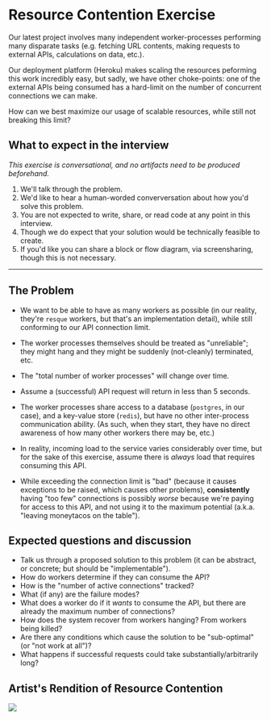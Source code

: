 # Resource Contention Exercise

Our latest project involves many independent worker-processes performing many disparate tasks (e.g. fetching URL contents, making requests to external APIs, calculations on data, etc.).

Our deployment platform (Heroku) makes scaling the resources peforming this work incredibly easy, but sadly, we have other choke-points: one of the external APIs being consumed has a hard-limit on the number of concurrent connections we can make.

How can we best maximize our usage of scalable resources, while still not breaking this limit?

## What to expect in the interview

_This exercise is conversational, and no artifacts need to be produced beforehand._

1. We'll talk through the problem.
1. We'd like to hear a human-worded converversation about how you'd solve this problem.
1. You are not expected to write, share, or read code at any point in this interview.
1. Though we do expect that your solution would be technically feasible to create.
1. If you'd like you can share a block or flow diagram, via screensharing, though this is not necessary.

---

## The Problem

* We want to be able to have as many workers as possible (in our reality, they're `resque` workers, but that's an implementation detail), while still conforming to our API connection limit.

* The worker processes themselves should be treated as "unreliable"; they might hang and they might be suddenly (not-cleanly) terminated, etc.

* The "total number of worker processes" will change over time.

* Assume a (successful) API request will return in less than 5 seconds.

* The worker processes share access to a database (`postgres`, in our case), and a key-value store (`redis`), but have no other inter-process communication ability. (As such, when they start, they have no direct awareness of how many other workers there may be, etc.)

* In reality, incoming load to the service varies considerably over time, but for the sake of this exercise, assume there is _always_ load that requires consuming this API.

* While exceeding the connection limit is "bad" (because it causes exceptions to be raised, which causes other problems), **consistently** having "too few" connections is possibly _worse_ because we're paying for access to this API, and not using it to the maximum potential (a.k.a. "leaving moneytacos on the table").

## Expected questions and discussion

* Talk us through a proposed solution to this problem (it can be abstract, or concrete; but should be "implementable").
* How do workers determine if they can consume the API?
* How is the "number of active connections" tracked?
* What (if any) are the failure modes?
* What does a worker do if it _wants_ to consume the API, but there are already the maximum number of connections?
* How does the system recover from workers hanging? From workers being killed?
* Are there any conditions which cause the solution to be "sub-optimal" (or "not work at all")?
* What happens if successful requests could take substantially/arbitrarily long?

## Artist's Rendition of Resource Contention

![](https://media.tenor.com/images/a6418534ed79eb74f4f62f55f38dc14a/tenor.gif)
